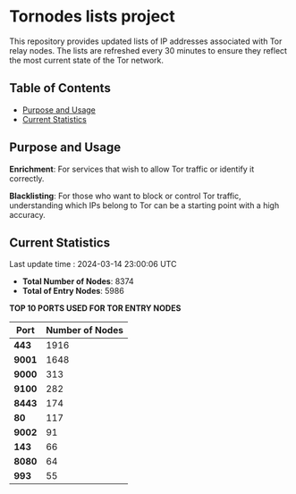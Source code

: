 # Tornodes lists project

This repository provides updated lists of IP addresses associated with Tor relay nodes. The lists are refreshed every 30 minutes to ensure they reflect the most current state of the Tor network.

## Table of Contents

- [Purpose and Usage](#purpose-and-usage)
- [Current Statistics](#current-statistics)


## Purpose and Usage

**Enrichment**: For services that wish to allow Tor traffic or identify it correctly.

**Blacklisting**: For those who want to block or control Tor traffic, understanding which IPs belong to Tor can be a starting point with a high accuracy.

## Current Statistics

Last update time : 2024-03-14 23:00:06 UTC

- **Total Number of Nodes**: 8374
- **Total of Entry Nodes**: 5986

**TOP 10 PORTS USED FOR TOR ENTRY NODES**

| **Port** | **Number of Nodes** |
|------|-----------------|
| **443**   | 1916  |
| **9001**   | 1648  |
| **9000**   | 313  |
| **9100**   | 282  |
| **8443**   | 174  |
| **80**   | 117  |
| **9002**   | 91  |
| **143**   | 66  |
| **8080**   | 64  |
| **993**   | 55  |

